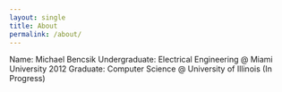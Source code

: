 ```yaml
---
layout: single
title: About
permalink: /about/
---
```


Name: Michael Bencsik
Undergraduate: Electrical Engineering @ Miami University 2012
Graduate: Computer Science @ University of Illinois (In Progress)